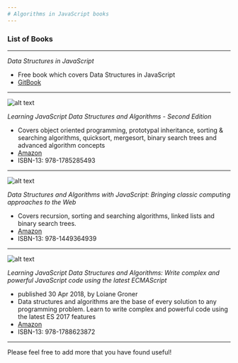 ```yaml
---
# Algorithms in JavaScript books
---
```


### List of Books
________
*Data Structures in JavaScript*
- Free book which covers Data Structures in JavaScript
- [GitBook](https://www.gitbook.com/book/pmary/data-structure-in-javascript/details)
________
![alt text](https://images-na.ssl-images-amazon.com/images/I/51kH9lfmdjL._SX404_BO1,204,203,200_.jpg)

*Learning JavaScript Data Structures and Algorithms - Second Edition*
- Covers object oriented programming, prototypal inheritance, sorting & searching algorithms, quicksort, mergesort, binary search trees and advanced algorithm concepts
- [Amazon](https://www.amazon.com/Learning-JavaScript-Data-Structures-Algorithms/dp/1785285491)
- ISBN-13: 978-1785285493
_________
![alt text](https://images-na.ssl-images-amazon.com/images/I/51Z-bQzDZsL._SX379_BO1,204,203,200_.jpg)


*Data Structures and Algorithms with JavaScript: Bringing classic computing approaches to the Web*
- Covers recursion, sorting and searching algorithms, linked lists and binary search trees.
- [Amazon](https://www.amazon.com/Data-Structures-Algorithms-JavaScript-approaches/dp/1449364934)
- ISBN-13: 978-1449364939
_________
![alt text](https://images-na.ssl-images-amazon.com/images/I/41oSXp3VztL._SX404_BO1,204,203,200_.jpg)

*Learning JavaScript Data Structures and Algorithms: Write complex and powerful JavaScript code using the latest ECMAScript*
- published 30 Apr 2018, by Loiane Groner
- Data structures and algorithms are the base of every solution to any programming problem. Learn to write complex and powerful code using the latest ES 2017 features
- [Amazon](https://www.amazon.com/Learning-JavaScript-Data-Structures-Algorithms/dp/1788623878)
- ISBN-13: 978-1788623872
 _________
Please feel free to add more that you have found useful!
